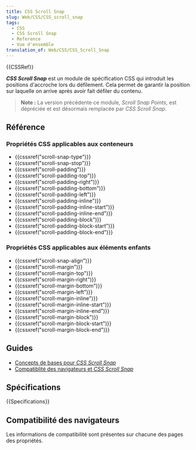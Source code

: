 ```yaml
---
title: CSS Scroll Snap
slug: Web/CSS/CSS_scroll_snap
tags:
  - CSS
  - CSS Scroll Snap
  - Reference
  - Vue d'ensemble
translation_of: Web/CSS/CSS_Scroll_Snap
---
```


{{CSSRef}}

**_CSS Scroll Snap_** est un module de spécification CSS qui introduit les positions d'accroche lors du défilement. Cela permet de garantir la position sur laquelle on arrive après avoir fait défiler du contenu.

> **Note :** La version précédente ce module, _Scroll Snap Points_, est dépréciée et est désormais remplacée par _CSS Scroll Snap_.

## Référence

### Propriétés CSS applicables aux conteneurs

- {{cssxref("scroll-snap-type")}}
- {{cssxref("scroll-snap-stop")}}
- {{cssxref("scroll-padding")}}
- {{cssxref("scroll-padding-top")}}
- {{cssxref("scroll-padding-right")}}
- {{cssxref("scroll-padding-bottom")}}
- {{cssxref("scroll-padding-left")}}
- {{cssxref("scroll-padding-inline")}}
- {{cssxref("scroll-padding-inline-start")}}
- {{cssxref("scroll-padding-inline-end")}}
- {{cssxref("scroll-padding-block")}}
- {{cssxref("scroll-padding-block-start")}}
- {{cssxref("scroll-padding-block-end")}}

### Propriétés CSS applicables aux éléments enfants

- {{cssxref("scroll-snap-align")}}
- {{cssxref("scroll-margin")}}
- {{cssxref("scroll-margin-top")}}
- {{cssxref("scroll-margin-right")}}
- {{cssxref("scroll-margin-bottom")}}
- {{cssxref("scroll-margin-left")}}
- {{cssxref("scroll-margin-inline")}}
- {{cssxref("scroll-margin-inline-start")}}
- {{cssxref("scroll-margin-inline-end")}}
- {{cssxref("scroll-margin-block")}}
- {{cssxref("scroll-margin-block-start")}}
- {{cssxref("scroll-margin-block-end")}}

## Guides

- [Concepts de bases pour _CSS Scroll Snap_](/fr/docs/Web/CSS/CSS_Scroll_Snap/Concepts_de_base)
- [Compatiblité des navigateurs et _CSS Scroll Snap_](/fr/docs/Web/CSS/CSS_Scroll_Snap/Compatibilité_navigateurs)

## Spécifications

{{Specifications}}

## Compatibilité des navigateurs

Les informations de compatibilité sont présentes sur chacune des pages des propriétés.
